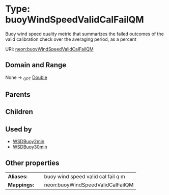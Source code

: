 
# Type: buoyWindSpeedValidCalFailQM


Buoy wind speed quality metric that summarizes the failed outcomes of the valid calibration check over the averaging period, as a percent

URI: [neon:buoyWindSpeedValidCalFailQM](https://data.neonscience.org/buoyWindSpeedValidCalFailQM)


## Domain and Range

None ->  <sub>OPT</sub> [Double](types/Double.md)

## Parents


## Children


## Used by

 * [WSDBuoy2min](WSDBuoy2min.md)
 * [WSDBuoy30min](WSDBuoy30min.md)

## Other properties

|  |  |  |
| --- | --- | --- |
| **Aliases:** | | buoy wind speed valid cal fail q m |
| **Mappings:** | | neon:buoyWindSpeedValidCalFailQM |

